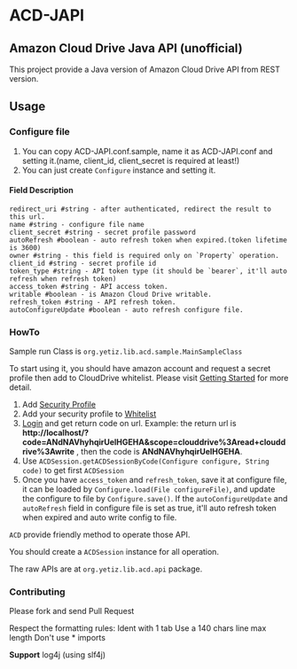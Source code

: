 # ACD-JAPI
## Amazon Cloud Drive Java API (unofficial)
This project provide a Java version of Amazon Cloud Drive API from REST version.

## Usage
### Configure file
1. You can copy ACD-JAPI.conf.sample, name it as ACD-JAPI.conf and setting it.(name, client_id, client_secret is 
required at least!)
2. You can just create `Configure` instance and setting it.

#### Field Description
    redirect_uri #string - after authenticated, redirect the result to this url.
    name #string - configure file name
    client_secret #string - secret profile password
    autoRefresh #boolean - auto refresh token when expired.(token lifetime is 3600)
    owner #string - this field is required only on `Property` operation.
    client_id #string - secret profile id
    token_type #string - API token type (it should be `bearer`, it'll auto refresh when refresh token)
    access_token #string - API access token.
    writable #boolean - is Amazon Cloud Drive writable.
    refresh_token #string - API refresh token.
    autoConfigureUpdate #boolean - auto refresh configure file.

### HowTo
Sample run Class is `org.yetiz.lib.acd.sample.MainSampleClass`

To start using it, you should have amazon account and request a secret profile then add to CloudDrive whitelist.
Please visit [Getting Started](https://developer.amazon.com/public/apis/experience/cloud-drive/content/getting-started#register) for more detail.

1. Add [Security Profile](https://developer.amazon.com/lwa/sp/overview.html)
2. Add your security profile to [Whitelist](https://developer.amazon.com/cd/sp/overview.html)
3. [Login](https://www.amazon.com/ap/oa?client_id=Client_id&scope=clouddrive%3Aread%20clouddrive%3Awrite&response_type=code&redirect_uri=http://localhost) and get return code on url. Example: the return url is 
**http://localhost/?code=ANdNAVhyhqirUelHGEHA&scope=clouddrive%3Aread+clouddrive%3Awrite** , then the code is **ANdNAVhyhqirUelHGEHA**.
4. Use `ACDSession.getACDSessionByCode(Configure configure, String code)` to get first `ACDSession`
5. Once you have `access_token` and `refresh_token`, save it at configure file, it can be loaded by `Configure.load(File configureFile)`,
 and update the configure to file by `Configure.save()`. If the `autoConfigureUpdate` and `autoRefresh` field in configure file is set 
 as true, it'll auto refresh token when expired and auto write config to file.

`ACD` provide friendly method to operate those API.

You should create a `ACDSession` instance for all operation.

The raw APIs are at `org.yetiz.lib.acd.api` package.

### Contributing

Please fork and send Pull Request

Respect the formatting rules:
Ident with 1 tab
Use a 140 chars line max length
Don't use * imports

**Support** log4j (using slf4j)
